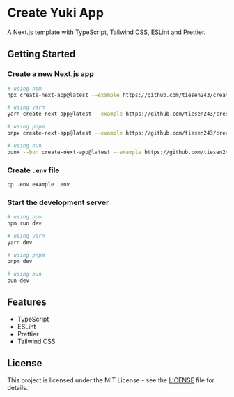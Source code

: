 # Create Yuki App

A Next.js template with TypeScript, Tailwind CSS, ESLint and Prettier.

## Getting Started

### Create a new Next.js app

```bash
# using npm
npx create-next-app@latest --example https://github.com/tiesen243/create-yuki-app/tree/main/base

# using yarn
yarn create next-app@latest --example https://github.com/tiesen243/create-yuki-app/tree/main/base

# using pnpm
pnpx create-next-app@latest --example https://github.com/tiesen243/create-yuki-app/tree/main/base

# using bun
bunx --bun create-next-app@latest --example https://github.com/tiesen243/create-yuki-app/tree/main/base
```

### Create `.env` file

```bash
cp .env.example .env
```

### Start the development server

```bash
# using npm
npm run dev

# using yarn
yarn dev

# using pnpm
pnpm dev

# using bun
bun dev
```

## Features

- TypeScript
- ESLint
- Prettier
- Tailwind CSS

## License

This project is licensed under the MIT License - see the [LICENSE](LICENSE) file for details.

